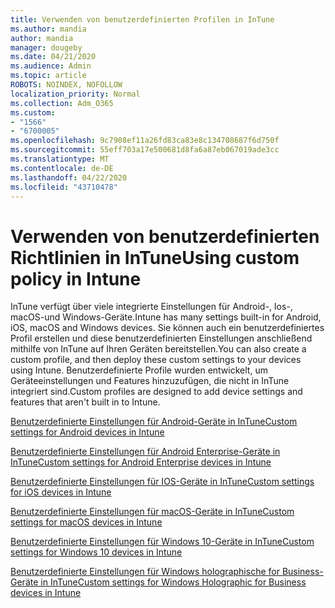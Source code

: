 ```yaml
---
title: Verwenden von benutzerdefinierten Profilen in InTune
ms.author: mandia
author: mandia
manager: dougeby
ms.date: 04/21/2020
ms.audience: Admin
ms.topic: article
ROBOTS: NOINDEX, NOFOLLOW
localization_priority: Normal
ms.collection: Adm_O365
ms.custom:
- "1566"
- "6700005"
ms.openlocfilehash: 9c7908ef11a26fd83ca83e8c134708687f6d750f
ms.sourcegitcommit: 55eff703a17e500681d8fa6a87eb067019ade3cc
ms.translationtype: MT
ms.contentlocale: de-DE
ms.lasthandoff: 04/22/2020
ms.locfileid: "43710478"
---
```

# <a name="using-custom-policy-in-intune"></a><span data-ttu-id="2ce41-102">Verwenden von benutzerdefinierten Richtlinien in InTune</span><span class="sxs-lookup"><span data-stu-id="2ce41-102">Using custom policy in Intune</span></span>

<span data-ttu-id="2ce41-103">InTune verfügt über viele integrierte Einstellungen für Android-, Ios-, macOS-und Windows-Geräte.</span><span class="sxs-lookup"><span data-stu-id="2ce41-103">Intune has many settings built-in for Android, iOS, macOS and Windows devices.</span></span> <span data-ttu-id="2ce41-104">Sie können auch ein benutzerdefiniertes Profil erstellen und diese benutzerdefinierten Einstellungen anschließend mithilfe von InTune auf Ihren Geräten bereitstellen.</span><span class="sxs-lookup"><span data-stu-id="2ce41-104">You can also create a custom profile, and then deploy these custom settings to your devices using Intune.</span></span> <span data-ttu-id="2ce41-105">Benutzerdefinierte Profile wurden entwickelt, um Geräteeinstellungen und Features hinzuzufügen, die nicht in InTune integriert sind.</span><span class="sxs-lookup"><span data-stu-id="2ce41-105">Custom profiles are designed to add device settings and features that aren't built in to Intune.</span></span>

[<span data-ttu-id="2ce41-106">Benutzerdefinierte Einstellungen für Android-Geräte in InTune</span><span class="sxs-lookup"><span data-stu-id="2ce41-106">Custom settings for Android devices in Intune</span></span>](https://docs.microsoft.com/intune/custom-settings-android)

[<span data-ttu-id="2ce41-107">Benutzerdefinierte Einstellungen für Android Enterprise-Geräte in InTune</span><span class="sxs-lookup"><span data-stu-id="2ce41-107">Custom settings for Android Enterprise devices in Intune</span></span>](https://docs.microsoft.com/intune/custom-settings-android-for-work)

[<span data-ttu-id="2ce41-108">Benutzerdefinierte Einstellungen für IOS-Geräte in InTune</span><span class="sxs-lookup"><span data-stu-id="2ce41-108">Custom settings for iOS devices in Intune</span></span>](https://docs.microsoft.com/intune/custom-settings-ios)

[<span data-ttu-id="2ce41-109">Benutzerdefinierte Einstellungen für macOS-Geräte in InTune</span><span class="sxs-lookup"><span data-stu-id="2ce41-109">Custom settings for macOS devices in Intune</span></span>](https://docs.microsoft.com/intune/custom-settings-macos)

[<span data-ttu-id="2ce41-110">Benutzerdefinierte Einstellungen für Windows 10-Geräte in InTune</span><span class="sxs-lookup"><span data-stu-id="2ce41-110">Custom settings for Windows 10 devices in Intune</span></span>](https://docs.microsoft.com/intune/custom-settings-windows-10)

[<span data-ttu-id="2ce41-111">Benutzerdefinierte Einstellungen für Windows holographische for Business-Geräte in InTune</span><span class="sxs-lookup"><span data-stu-id="2ce41-111">Custom settings for Windows Holographic for Business devices in Intune</span></span>](https://docs.microsoft.com/intune/custom-settings-windows-holographic)